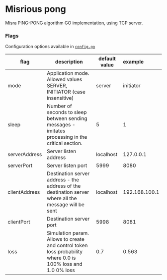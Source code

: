# Misrious pong
Misra PING-PONG algorithm GO implementation, using TCP server.

### Flags
Configuration options available in [`config.go`](https://github.com/CoyotWilly/mistra-tcp-server/blob/master/config.go)

| flag          | description                                                                                                  | default value | example       |
|---------------|--------------------------------------------------------------------------------------------------------------|---------------|:--------------|
| mode          | Application mode. Allowed values SERVER, INITIATOR (case insensitive)                                        | server        | initiator     |
| sleep         | Number of seconds to sleep between sending messages - imitates processing in the critical section.           | 5             | 1             |
| serverAddress | Server listen address                                                                                        | localhost     | 127.0.0.1     |
| serverPort    | Server listen port                                                                                           | 5999          | 8080          |
| clientAddress | Destination server address - the address of the destination server where all the message will be sent        | localhost     | 192.168.100.1 |
| clientPort    | Destination server port                                                                                      | 5998          | 8081          |
| loss          | Simulation param. Allows to create and control token loss probability where 0.0 is 100% loss and 1.0 0% loss | 0.7           | 0.563         |
